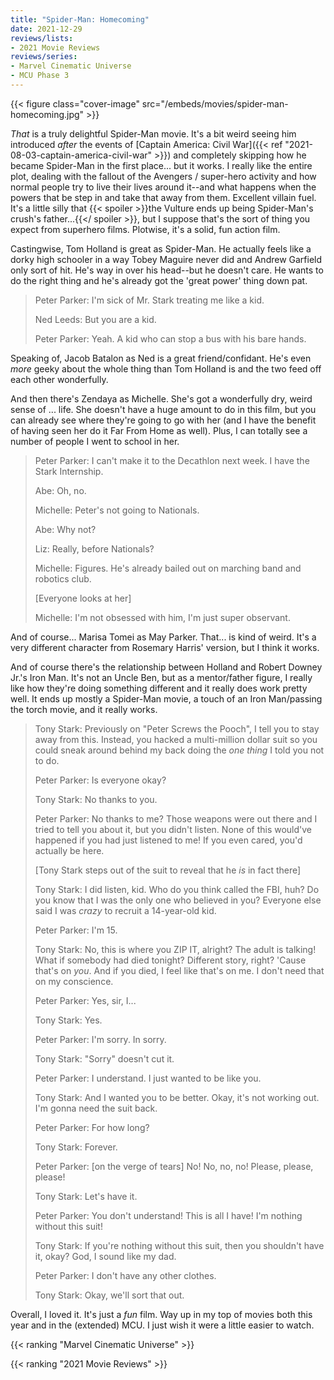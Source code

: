 ```yaml
---
title: "Spider-Man: Homecoming"
date: 2021-12-29
reviews/lists:
- 2021 Movie Reviews
reviews/series:
- Marvel Cinematic Universe
- MCU Phase 3
---
```

{{< figure class="cover-image" src="/embeds/movies/spider-man-homecoming.jpg" >}}

*That* is a truly delightful Spider-Man movie. It's a bit weird seeing him introduced *after* the events of [Captain America: Civil War]({{< ref "2021-08-03-captain-america-civil-war" >}}) and completely skipping how he became Spider-Man in the first place... but it works. I really like the entire plot, dealing with the fallout of the Avengers / super-hero activity and how normal people try to live their lives around it--and what happens when the powers that be step in and take that away from them. Excellent villain fuel. It's a little silly that {{< spoiler >}}the Vulture ends up being Spider-Man's crush's father...{{</ spoiler >}}, but I suppose that's the sort of thing you expect from superhero films. Plotwise, it's a solid, fun action film. 

Castingwise, Tom Holland is great as Spider-Man. He actually feels like a dorky high schooler in a way Tobey Maguire never did and Andrew Garfield only sort of hit. He's way in over his head--but he doesn't care. He wants to do the right thing and he's already got the 'great power' thing down pat. 

> Peter Parker: I'm sick of Mr. Stark treating me like a kid.
> 
> Ned Leeds: But you are a kid.
> 
> Peter Parker: Yeah. A kid who can stop a bus with his bare hands.

Speaking of, Jacob Batalon as Ned is a great friend/confidant. He's even *more* geeky about the whole thing than Tom Holland is and the two feed off each other wonderfully. 

And then there's Zendaya as Michelle. She's got a wonderfully dry, weird sense of ... life. She doesn't have a huge amount to do in this film, but you can already see where they're going to go with her (and I have the benefit of having seen her do it Far From Home as well). Plus, I can totally see a number of people I went to school in her. 

> Peter Parker: I can't make it to the Decathlon next week. I have the Stark Internship.
> 
> Abe: Oh, no.
> 
> Michelle: Peter's not going to Nationals.
> 
> Abe: Why not?
> 
> Liz: Really, before Nationals?
> 
> Michelle: Figures. He's already bailed out on marching band and robotics club.
> 
> [Everyone looks at her]
> 
> Michelle: I'm not obsessed with him, I'm just super observant.

And of course... Marisa Tomei as May Parker. That... is kind of weird. It's a very different character from Rosemary Harris' version, but I think it works. 

And of course there's the relationship between Holland and Robert Downey Jr.'s Iron Man. It's not an Uncle Ben, but as a mentor/father figure, I really like how they're doing something different and it really does work pretty well. It ends up mostly a Spider-Man movie, a touch of an Iron Man/passing the torch movie, and it really works. 

> Tony Stark: Previously on "Peter Screws the Pooch", I tell you to stay away from this. Instead, you hacked a multi-million dollar suit so you could sneak around behind my back doing the *one thing* I told you not to do.
> 
> Peter Parker: Is everyone okay?
> 
> Tony Stark: No thanks to you.
> 
> Peter Parker: No thanks to me? Those weapons were out there and I tried to tell you about it, but you didn't listen. None of this would've happened if you had just listened to me! If you even cared, you'd actually be here.
> 
> [Tony Stark steps out of the suit to reveal that he *is* in fact there]
> 
> Tony Stark: I did listen, kid. Who do you think called the FBI, huh? Do you know that I was the only one who believed in you? Everyone else said I was *crazy* to recruit a 14-year-old kid.
> 
> Peter Parker: I'm 15.
> 
> Tony Stark: No, this is where you ZIP IT, alright? The adult is talking! What if somebody had died tonight? Different story, right? 'Cause that's on *you*. And if you died, I feel like that's on me. I don't need that on my conscience.
> 
> Peter Parker: Yes, sir, I...
> 
> Tony Stark: Yes.
> 
> Peter Parker: I'm sorry. In sorry.
> 
> Tony Stark: "Sorry" doesn't cut it.
> 
> Peter Parker: I understand. I just wanted to be like you.
> 
> Tony Stark: And I wanted you to be better. Okay, it's not working out. I'm gonna need the suit back.
> 
> Peter Parker: For how long?
> 
> Tony Stark: Forever.
> 
> Peter Parker: [on the verge of tears] No! No, no, no! Please, please, please!
> 
> Tony Stark: Let's have it.
> 
> Peter Parker: You don't understand! This is all I have! I'm nothing without this suit!
> 
> Tony Stark: If you're nothing without this suit, then you shouldn't have it, okay? God, I sound like my dad.
> 
> Peter Parker: I don't have any other clothes.
> 
> Tony Stark: Okay, we'll sort that out.

Overall, I loved it. It's just a *fun* film. Way up in my top of movies both this year and in the (extended) MCU. I just wish it were a little easier to watch. 

{{< ranking "Marvel Cinematic Universe" >}}

{{< ranking "2021 Movie Reviews" >}}
